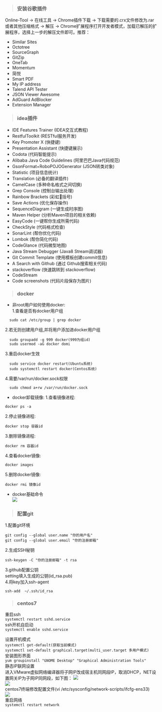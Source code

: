 > ### 安装谷歌插件

Online-Tool  ->  在线工具  ->  Chrome插件下载  ->  下载需要的.crx文件修改为.rar或者其他压缩格式  ->  解压  ->  Chrome扩展程序打开开发者模式，加载已解压的扩展程序，选择上一步的解压文件即可。推荐： 
- Similar Sites  
- Octotree  
- SourceGraph  
- GitZip 
- OneTab  
- Momentum  
- 简悦  
- Smart PDF  
- My IP address  
- Talend API Tester  
- JSON Viewer Awesome  
- AdGuard AdBlocker  
- Extension Manager  
> ### idea插件  
 
- IDE Features Trainer  (IDEA交互式教程)  
- RestfulToolkit  (RESTful服务开发)  
- Key Promoter X  (快捷键)  
- Presentation Assistant  (快捷键展示)  
- Codota  (代码智能提示)  
- Alibaba Java Code Guidelines  (阿里巴巴Java代码规范)  
- GsonFormat+RoboPOJOGenerator  (JSON转类对象)  
- Statistic  (项目信息统计)  
- Translation  (必备的翻译插件)  
- CamelCase  (多种命名格式之间切换)  
- Grep Console  (控制台输出处理)
- Rainbow Brackets  (彩虹🌈括号)
- Save Actions  (优化保存操作)
- SequenceDiagram  (一键生成时序图)
- Maven Helper  (分析Maven项目的相关依赖)
- EasyCode  (一键帮你生成所需代码)
- CheckStyle  (代码格式检查)
- SonarLint  (帮你优化代码)
- Lombok  (帮你简化代码)
- CodeGlance  (代码微型地图)
- Java Stream Debugger  (Java8 Stream调试器)
- Git Commit Template  (使用模板创建commit信息)  
- A Search with Github  (通过 Github搜索相关代码)  
- stackoverflow  (快速跳转到 stackoverflow)  
- CodeStream  
- Code screenshots  (代码片段保存为图片)  

>### docker

- 非root用户如何使用docker:  
1.查看是否有docker用户组  
```
  sudo cat /etc/group | grep docker  
```
2.若无则创建用户组,并将用户添加进docker用户组  
```
  sudo groupadd -g 999 docker(999为组id)  
  sudo usermod -aG docker domi  
```
3.重启docker生效  
```
  sudo service docker restart(Ubuntu系统)
  sudo systemctl restart docker(Centos系统)  
```
4.需要/var/run/docker.sock权限  
```
  sudo chmod a+rw /var/run/docker.sock  
```
- docker卸载镜像:
1.查看镜像进程:  
```
docker ps -a  
```
2.停止镜像进程:  
```
docker stop 容器id  
```
3.删除镜像进程:  
```
docker rm 容器id  
```
4.查看docker镜像:  
```
docker images  
```
5.删除docker镜像: 
``` 
docker rmi 镜像id  
```
- docker基础命令  
![](source/docker命令.png)  

>### 配置git  

1.配置git环境  
```
git config --global user.name "你的用户名"  
git config --global user.email "你的注册邮箱"  
```
2.生成SSH秘钥  
```
ssh-keygen -C "你的注册邮箱" -t rsa  
```
3.github配置公钥  
setting填入生成的公钥(id_rsa.pub)  
4.将key加入ssh-agent  
```
ssh-add  ~/.ssh/id_rsa
```

>### centos7 

 重启ssh  
 `
 systemctl restart sshd.service
 `  
 ssh开机自启动  
 `
 systemctl enable sshd.service
 `  
 
 设置开机模式  
 `systemctl get-default(获取当前模式)`  
 `
 systemctl set-default graphical.target(multi_user.target 多用户模式)
 `  
 安装图形界面  
 `
 yum groupinstall "GNOME Desktop" "Graphical Administration Tools"
 `  
 静态IP联网设置  
 进入VMware虚拟网络编译器将子网IP改成宿主机同网段IP，取消DHCP，NET设置网关IP为子网IP同网段，如下图：
 ![](source/centos7联网配置.jpg)  
 ![](source/centos7联网配置2.jpg)  
 centos7终端修改配置文件(vi /etc/sysconfig/network-scripts/ifcfg-ens33)  
 ![](source/centos7联网配置3.jpg)  
 重启网络  
 `
 systemctl restart network
 `
 


